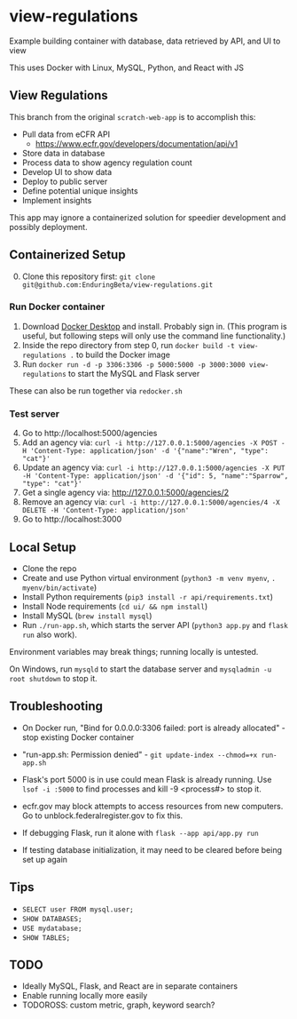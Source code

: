 # view-regulations

Example building container with database, data retrieved by API, and UI to view

This uses Docker with Linux, MySQL, Python, and React with JS

## View Regulations

This branch from the original `scratch-web-app` is to accomplish this:

* Pull data from eCFR API
    * https://www.ecfr.gov/developers/documentation/api/v1
* Store data in database
* Process data to show agency regulation count
* Develop UI to show data
* Deploy to public server
* Define potential unique insights
* Implement insights

This app may ignore a containerized solution for speedier development and possibly deployment.

## Containerized Setup

0. Clone this repository first: `git clone git@github.com:EnduringBeta/view-regulations.git`

### Run Docker container

1. Download [Docker Desktop](https://www.docker.com/) and install. Probably sign in. (This program is useful, but following steps will only use the command line functionality.)
2. Inside the repo directory from step 0, run `docker build -t view-regulations .` to build the Docker image
3. Run `docker run -d -p 3306:3306 -p 5000:5000 -p 3000:3000 view-regulations` to start the MySQL and Flask server

These can also be run together via `redocker.sh`

### Test server

4. Go to http://localhost:5000/agencies
5. Add an agency via: `curl -i http://127.0.0.1:5000/agencies -X POST -H 'Content-Type: application/json' -d '{"name":"Wren", "type": "cat"}'`
6. Update an agency via: `curl -i http://127.0.0.1:5000/agencies -X PUT -H 'Content-Type: application/json' -d '{"id": 5, "name":"Sparrow", "type": "cat"}'`
7. Get a single agency via: http://127.0.0.1:5000/agencies/2
8. Remove an agency via: `curl -i http://127.0.0.1:5000/agencies/4 -X DELETE -H 'Content-Type: application/json'`
9. Go to http://localhost:3000

## Local Setup

* Clone the repo
* Create and use Python virtual environment (`python3 -m venv myenv`, `. myenv/bin/activate`)
* Install Python requirements (`pip3 install -r api/requirements.txt`)
* Install Node requirements (`cd ui/ && npm install`)
* Install MySQL (`brew install mysql`)
* Run `./run-app.sh`, which starts the server API (`python3 app.py` and `flask run` also work).

Environment variables may break things; running locally is untested.

On Windows, run `mysqld` to start the database server and `mysqladmin -u root shutdown` to stop it.

## Troubleshooting

* On Docker run, "Bind for 0.0.0.0:3306 failed: port is already allocated" - stop existing Docker container
* "run-app.sh: Permission denied" - `git update-index --chmod=+x run-app.sh`

* Flask's port 5000 is in use could mean Flask is already running. Use `lsof -i :5000` to find processes and
  kill -9 <process#> to stop it.
* ecfr.gov may block attempts to access resources from new computers. Go to unblock.federalregister.gov to fix this.
* If debugging Flask, run it alone with `flask --app api/app.py run`
* If testing database initialization, it may need to be cleared before being set up again

## Tips

* `SELECT user FROM mysql.user;`
* `SHOW DATABASES;`
* `USE mydatabase;`
* `SHOW TABLES;`

## TODO

* Ideally MySQL, Flask, and React are in separate containers
* Enable running locally more easily
* TODOROSS: custom metric, graph, keyword search?
